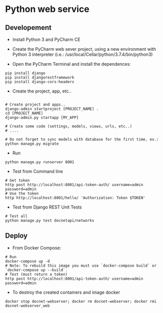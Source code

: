 # Python web service

## Developement

* Install Python 3 and PyCharm CE 

* Create the PyCharm web sever project, using a new environment with Python 3 interpreter (i.e.: /usr/local/Cellar/python/3.7.4/bin/python3)

* Open the PyCharm Terminal and install the dependences:

```
pip install django
pip install djangorestframework
pip install django-cors-headers

```

* Create the project, app, etc..
```

# Create project and apps..
django-admin startproject [PROJECT_NAME] .
cd [PROJECT_NAME]
django-admin.py startapp [MY_APP]

# Create some code (settings, models, views, urls, etc..)
# ....

# Do not forget to sync models with database for the first time, ex.: 
python manage.py migrate
```

* Run

```
python manage.py runserver 8001
```

* Test from Command line

```
# Get token
http post http://localhost:8001/api-token-auth/ username=admin password=admin
# Use the token
http http://localhost:8001/hello/ 'Authorization: Token $TOKEN'
```

* Test from Django REST Unit Tests
```
# Test all
python manage.py test docnetapi/networks
```

## Deploy

* From Docker Compose:

```
# Run
docker-compose up -d
# Note: To rebuild this image you must use `docker-compose build` or `docker-compose up --build`.
# Test (must return a token)
http post http://localhost:8001/api-token-auth/ username=admin password=admin
```

* To destroy the created containers and image docker

```
docker stop docnet-webserver; docker rm docnet-webserver; docker rmi docnet-webserver_web
```

